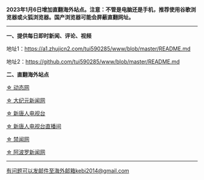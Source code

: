 **2023年1月6日增加直翻海外站点。注意：不管是电脑还是手机，推荐使用谷歌浏览器或火狐浏览器。国产浏览器可能会屏蔽直翻网址。**


***

**一、提供每日即时新闻、评论、视频**

地址1：https://a1.zhujicn2.com/tui590285/www/blob/master/README.md

地址2：https://github.com/tui590285/www/blob/master/README.md

**二、直翻海外站点**

[☆ 动态网](https://www.freeku.xyz/20)

[☆ 大纪元新闻网](https://www.freeku.xyz/90)

[☆ 新唐人电视台](https://www.freeku.xyz/4)

[☆ 新唐人电视台直播间](https://www.freeku.xyz/44)

[☆ 禁闻网](https://www.freeku.xyz/3)

[☆ 阿波罗新闻网](https://www.freeku.xyz/7)

***


有问题可以发邮件至海外邮箱kebi2014@gmail.com